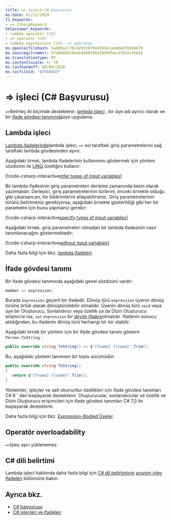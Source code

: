 ```yaml
---
title: => işleci-C# başvurusu
ms.date: 01/22/2019
f1_keywords:
- =>_CSharpKeyword
helpviewer_keywords:
- lambda operator [C#]
- => operator [C#]
- lambda expressions [C#], => operator
ms.openlocfilehash: 5a809a2c70cd2932870ed365bcaeb0edf838b679
ms.sourcegitcommit: b7a8b09828bab4e90f66af8d495ecd7024c45042
ms.translationtype: MT
ms.contentlocale: tr-TR
ms.lasthandoff: 08/04/2020
ms.locfileid: "87556533"
---
```

# <a name="-operator-c-reference"></a>=> işleci (C# Başvurusu)

`=>`Belirteç iki biçimde desteklenir: [lambda işleci](#lambda-operator) , bir üye adı ayırıcı olarak ve bir [ifade gövdesi tanımında](#expression-body-definition)üye uygulama.

## <a name="lambda-operator"></a>Lambda işleci

[Lambda ifadelerinde](../../programming-guide/statements-expressions-operators/lambda-expressions.md)lambda işleci, `=>` sol taraftaki giriş parametrelerini sağ taraftaki lambda gövdesinden ayırır.

Aşağıdaki örnek, lambda ifadelerinin kullanımını göstermek için yöntem sözdizimi ile [LINQ](../../programming-guide/concepts/linq/index.md) özelliğini kullanır:

[!code-csharp-interactive[infer types of input variables](snippets/LambdaOperator.cs#InferredTypes)]

Bir lambda ifadesinin giriş parametreleri derleme zamanında kesin olarak yazılmalıdır. Derleyici, giriş parametrelerinin türlerini, önceki örnekte olduğu gibi çıkarsancan, tür bildirimlerini atlayabilirsiniz. Giriş parametrelerinin türünü belirtmeniz gerekiyorsa, aşağıdaki örnekte gösterildiği gibi her bir parametre için bunu yapmanız gerekir:

[!code-csharp-interactive[specify types of input variables](snippets/LambdaOperator.cs#ExplicitTypes)]

Aşağıdaki örnek, giriş parametreleri olmadan bir lambda ifadesinin nasıl tanımlanacağını göstermektedir:

[!code-csharp-interactive[without input variables](snippets/LambdaOperator.cs#WithoutInput)]

Daha fazla bilgi için bkz. [lambda ifadeleri](../../programming-guide/statements-expressions-operators/lambda-expressions.md).

## <a name="expression-body-definition"></a>İfade gövdesi tanımı

Bir ifade gövdesi tanımında aşağıdaki genel sözdizimi vardır:

```csharp
member => expression;
```

Burada `expression` geçerli bir ifadedir. Dönüş türü `expression` üyenin dönüş türüne örtük olarak dönüştürülebilir olmalıdır. Üyenin dönüş türü `void` veya üye bir Oluşturucu, Sonlandırıcı veya özellik ya da Dizin Oluşturucu erişimcisi ise, `set` `expression` bir [*deyim ifadesi*](~/_csharplang/spec/statements.md#expression-statements)olmalıdır. İfadenin sonucu atıldığından, bu ifadenin dönüş türü herhangi bir tür olabilir.

Aşağıdaki örnek bir yöntem için bir ifade gövdesi tanımı gösterir `Person.ToString` :

```csharp
public override string ToString() => $"{fname} {lname}".Trim();
```

Bu, aşağıdaki yöntem tanımının bir toplu sürümüdür:

```csharp
public override string ToString()
{
   return $"{fname} {lname}".Trim();
}
```

Yöntemler, işleçler ve salt okunurdur özellikleri için ifade gövdesi tanımları C# 6 ' dan başlayarak desteklenir. Oluşturucular, sonlandırıcılar ve özellik ve Dizin Oluşturucu erişimcileri için ifade gövdesi tanımları C# 7,0 ile başlayarak desteklenir.

Daha fazla bilgi için bkz. [Expression-Bodied Üyeler](../../programming-guide/statements-expressions-operators/expression-bodied-members.md).

## <a name="operator-overloadability"></a>Operatör overloadability

`=>`İşleç aşırı yüklenemez.

## <a name="c-language-specification"></a>C# dili belirtimi

Lambda işleci hakkında daha fazla bilgi için [C# dil belirtiminin](~/_csharplang/spec/introduction.md) [anonim işlev ifadeleri](~/_csharplang/spec/expressions.md#anonymous-function-expressions) bölümüne bakın.

## <a name="see-also"></a>Ayrıca bkz.

- [C# başvurusu](../index.md)
- [C# işleçleri ve ifadeleri](index.md)
